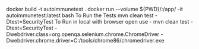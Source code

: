 docker build -t autoimmunetest .
docker run --volume ${PWD}/:/app/ -it autoimmunetest:latest  bash
To Run the Tests mvn clean test -Dtest=SecurityTest
To Run in local with browser open use - mvn clean test -Dtest=SecurityTest -Dwebdriver.class=org.openqa.selenium.chrome.ChromeDriver -Dwebdriver.chrome.driver=C:/tools/chrome86/chromedriver.exe
